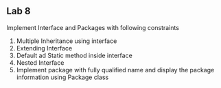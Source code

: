 ## Lab 8

Implement Interface and Packages with following constraints

1. Multiple Inheritance using interface
2. Extending Interface
3. Default ad Static method inside interface
4. Nested Interface
5. Implement package with fully qualified name and display the package information using Package class